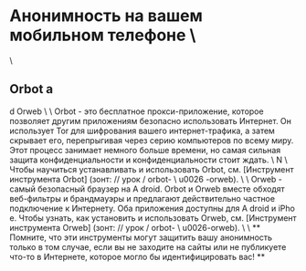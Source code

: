 [Title]: # (Анонимность на вашем мобильном телефоне)
[Order]: # (2)

# Анонимность на вашем мобильном телефоне \ 
 \ 
 ## Orbot a
d Orweb \ 
 \ 
Orbot - это бесплатное прокси-приложение, которое позволяет другим приложениям безопасно использовать Интернет. Он использует Tor для шифрования вашего интернет-трафика, а затем скрывает его, перепрыгивая через серию компьютеров по всему миру. Этот процесс занимает немного больше времени, но самая сильная защита конфиденциальности и конфиденциальности стоит ждать. \ N \ 
Чтобы научиться устанавливать и использовать Orbot, см. [Инструмент инструмента Orbot] (зонт: // урок / orbot- \ u0026 -orweb). \ 
 \ 
Orweb - самый безопасный браузер на A
droid. Orbot и Orweb вместе обходят веб-фильтры и брандмауэры и предлагают действительно частное подключение к Интернету. Оба приложения доступны для A
droid и iPho
e. Чтобы узнать, как установить и использовать Orweb, см. [Инструмент инструмента Orweb] (зонт: // урок / orbot- \ u0026-orweb). \ 
 \ 
 ** Помните, что эти инструменты могут защитить вашу анонимность только в том случае, если вы не заходите на сайты или не публикуете что-то в Интернете, которое могло бы идентифицировать вас! **